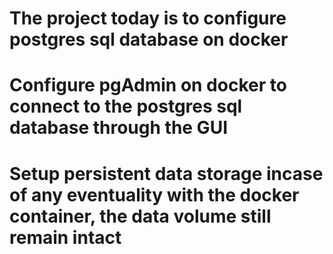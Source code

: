 # The project today is to configure postgres sql database on docker #
# Configure pgAdmin on docker to connect to the postgres sql database through the GUI
# Setup persistent data storage incase of any eventuality with the docker container, the data volume still remain intact #
